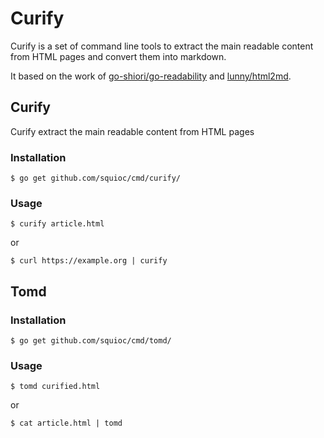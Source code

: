 # Curify

Curify is a set of command line tools to extract the main readable content from HTML pages and convert them into markdown.

It based on the work of [go-shiori/go-readability](https://github.com/go-shiori/go-readability) and [lunny/html2md](https://gitea.com/lunny/html2md).

## Curify

Curify extract the main readable content from HTML pages

### Installation

    $ go get github.com/squioc/cmd/curify/

### Usage

    $ curify article.html

or

    $ curl https://example.org | curify


## Tomd

### Installation

    $ go get github.com/squioc/cmd/tomd/

### Usage

    $ tomd curified.html

or

    $ cat article.html | tomd
